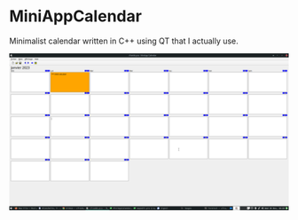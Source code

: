 # MiniAppCalendar
Minimalist calendar written in C++ using QT that I actually use.

![screenshot](images/Screenshot_2022-11-30_20-19-54-new.png)
